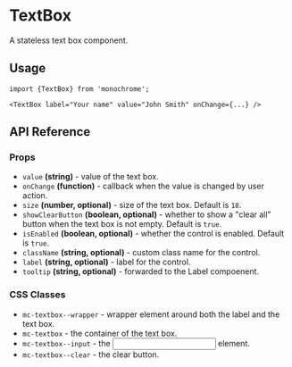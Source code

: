 # TextBox

A stateless text box component.

## Usage

    import {TextBox} from 'monochrome';

    <TextBox label="Your name" value="John Smith" onChange={...} />

## API Reference

### Props

* `value` **(string)** - value of the text box.
* `onChange` **(function)** - callback when the value is changed by user action.
* `size` **(number, optional)** - size of the text box. Default is `18`.
* `showClearButton` **(boolean, optional)** - whether to show a "clear all" button when the text box is not empty. Default is `true`.
* `isEnabled` **(boolean, optional)** - whether the control is enabled. Default is `true`.
* `className` **(string, optional)** - custom class name for the control.
* `label` **(string, optional)** - label for the control.
* `tooltip` **(string, optional)** - forwarded to the Label compoenent.


### CSS Classes

* `mc-textbox--wrapper` - wrapper element around both the label and the text box.
* `mc-textbox` - the container of the text box.
* `mc-textbox--input` - the <input> element.
* `mc-textbox--clear` - the clear button.
